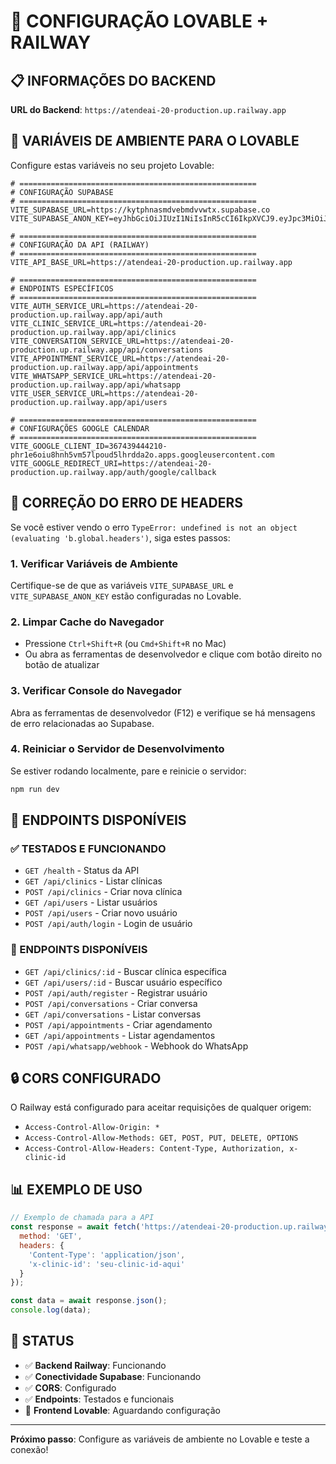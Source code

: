 # 🔗 CONFIGURAÇÃO LOVABLE + RAILWAY

## 📋 **INFORMAÇÕES DO BACKEND**

**URL do Backend**: `https://atendeai-20-production.up.railway.app`

## 🔧 **VARIÁVEIS DE AMBIENTE PARA O LOVABLE**

Configure estas variáveis no seu projeto Lovable:

```env
# =====================================================
# CONFIGURAÇÃO SUPABASE
# =====================================================
VITE_SUPABASE_URL=https://kytphnasmdvebmdvvwtx.supabase.co
VITE_SUPABASE_ANON_KEY=eyJhbGciOiJIUzI1NiIsInR5cCI6IkpXVCJ9.eyJpc3MiOiJzdXBhYmFzZSIsInJlZiI6Imt5dHBobmFzbWR2ZWJtZHZ2d3R4Iiwicm9sZSI6ImFub24iLCJpYXQiOjE3NTU2MjI4MTAsImV4cCI6MjA3MTE5ODgxMH0.gfH3VNqxLZWAbjlrlk44VrBdyF1QKv7CyOSLmhFwbqA

# =====================================================
# CONFIGURAÇÃO DA API (RAILWAY)
# =====================================================
VITE_API_BASE_URL=https://atendeai-20-production.up.railway.app

# =====================================================
# ENDPOINTS ESPECÍFICOS
# =====================================================
VITE_AUTH_SERVICE_URL=https://atendeai-20-production.up.railway.app/api/auth
VITE_CLINIC_SERVICE_URL=https://atendeai-20-production.up.railway.app/api/clinics
VITE_CONVERSATION_SERVICE_URL=https://atendeai-20-production.up.railway.app/api/conversations
VITE_APPOINTMENT_SERVICE_URL=https://atendeai-20-production.up.railway.app/api/appointments
VITE_WHATSAPP_SERVICE_URL=https://atendeai-20-production.up.railway.app/api/whatsapp
VITE_USER_SERVICE_URL=https://atendeai-20-production.up.railway.app/api/users

# =====================================================
# CONFIGURAÇÕES GOOGLE CALENDAR
# =====================================================
VITE_GOOGLE_CLIENT_ID=367439444210-phr1e6oiu8hnh5vm57lpoud5lhrdda2o.apps.googleusercontent.com
VITE_GOOGLE_REDIRECT_URI=https://atendeai-20-production.up.railway.app/auth/google/callback
```

## 🚨 **CORREÇÃO DO ERRO DE HEADERS**

Se você estiver vendo o erro `TypeError: undefined is not an object (evaluating 'b.global.headers')`, siga estes passos:

### **1. Verificar Variáveis de Ambiente**
Certifique-se de que as variáveis `VITE_SUPABASE_URL` e `VITE_SUPABASE_ANON_KEY` estão configuradas no Lovable.

### **2. Limpar Cache do Navegador**
- Pressione `Ctrl+Shift+R` (ou `Cmd+Shift+R` no Mac)
- Ou abra as ferramentas de desenvolvedor e clique com botão direito no botão de atualizar

### **3. Verificar Console do Navegador**
Abra as ferramentas de desenvolvedor (F12) e verifique se há mensagens de erro relacionadas ao Supabase.

### **4. Reiniciar o Servidor de Desenvolvimento**
Se estiver rodando localmente, pare e reinicie o servidor:
```bash
npm run dev
```

## 🧪 **ENDPOINTS DISPONÍVEIS**

### **✅ TESTADOS E FUNCIONANDO**

- `GET /health` - Status da API
- `GET /api/clinics` - Listar clínicas
- `POST /api/clinics` - Criar nova clínica
- `GET /api/users` - Listar usuários
- `POST /api/users` - Criar novo usuário
- `POST /api/auth/login` - Login de usuário

### **🔧 ENDPOINTS DISPONÍVEIS**

- `GET /api/clinics/:id` - Buscar clínica específica
- `GET /api/users/:id` - Buscar usuário específico
- `POST /api/auth/register` - Registrar usuário
- `POST /api/conversations` - Criar conversa
- `GET /api/conversations` - Listar conversas
- `POST /api/appointments` - Criar agendamento
- `GET /api/appointments` - Listar agendamentos
- `POST /api/whatsapp/webhook` - Webhook do WhatsApp

## 🔒 **CORS CONFIGURADO**

O Railway está configurado para aceitar requisições de qualquer origem:
- `Access-Control-Allow-Origin: *`
- `Access-Control-Allow-Methods: GET, POST, PUT, DELETE, OPTIONS`
- `Access-Control-Allow-Headers: Content-Type, Authorization, x-clinic-id`

## 📊 **EXEMPLO DE USO**

```javascript
// Exemplo de chamada para a API
const response = await fetch('https://atendeai-20-production.up.railway.app/api/clinics', {
  method: 'GET',
  headers: {
    'Content-Type': 'application/json',
    'x-clinic-id': 'seu-clinic-id-aqui'
  }
});

const data = await response.json();
console.log(data);
```

## 🎯 **STATUS**

- ✅ **Backend Railway**: Funcionando
- ✅ **Conectividade Supabase**: Funcionando
- ✅ **CORS**: Configurado
- ✅ **Endpoints**: Testados e funcionais
- 🔄 **Frontend Lovable**: Aguardando configuração

---

**Próximo passo**: Configure as variáveis de ambiente no Lovable e teste a conexão!
